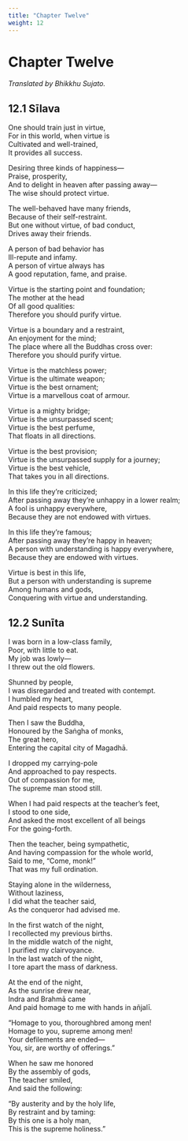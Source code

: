 ```yaml
---
title: "Chapter Twelve"
weight: 12
---
```


# Chapter Twelve

*Translated by Bhikkhu Sujato.*

## 12.1 Sīlava  

One should train just in virtue,  
For in this world, when virtue is  
Cultivated and well-trained,  
It provides all success.  

Desiring three kinds of happiness—  
Praise, prosperity,  
And to delight in heaven after passing away—  
The wise should protect virtue.  

The well-behaved have many friends,  
Because of their self-restraint.  
But one without virtue, of bad conduct,  
Drives away their friends.  

A person of bad behavior has  
Ill-repute and infamy.  
A person of virtue always has  
A good reputation, fame, and praise.  

Virtue is the starting point and foundation;  
The mother at the head  
Of all good qualities:  
Therefore you should purify virtue.  

Virtue is a boundary and a restraint,  
An enjoyment for the mind;  
The place where all the Buddhas cross over:  
Therefore you should purify virtue.  

Virtue is the matchless power;  
Virtue is the ultimate weapon;  
Virtue is the best ornament;  
Virtue is a marvellous coat of armour.  

Virtue is a mighty bridge;  
Virtue is the unsurpassed scent;  
Virtue is the best perfume,  
That floats in all directions.  

Virtue is the best provision;  
Virtue is the unsurpassed supply for a journey;  
Virtue is the best vehicle,  
That takes you in all directions.  

In this life they’re criticized;  
After passing away they’re unhappy in a lower realm;  
A fool is unhappy everywhere,  
Because they are not endowed with virtues.  

In this life they’re famous;  
After passing away they’re happy in heaven;  
A person with understanding is happy everywhere,  
Because they are endowed with virtues.  

Virtue is best in this life,  
But a person with understanding is supreme  
Among humans and gods,  
Conquering with virtue and understanding.  


## 12.2 Sunīta  

I was born in a low-class family,  
Poor, with little to eat.  
My job was lowly—  
I threw out the old flowers.  

Shunned by people,  
I was disregarded and treated with contempt.  
I humbled my heart,  
And paid respects to many people.  

Then I saw the Buddha,  
Honoured by the Saṅgha of monks,  
The great hero,  
Entering the capital city of Magadhā.  

I dropped my carrying-pole  
And approached to pay respects.  
Out of compassion for me,  
The supreme man stood still.  

When I had paid respects at the teacher’s feet,  
I stood to one side,  
And asked the most excellent of all beings  
For the going-forth.  

Then the teacher, being sympathetic,  
And having compassion for the whole world,  
Said to me, “Come, monk!”  
That was my full ordination.  

Staying alone in the wilderness,  
Without laziness,  
I did what the teacher said,  
As the conqueror had advised me.  

In the first watch of the night,  
I recollected my previous births.  
In the middle watch of the night,  
I purified my clairvoyance.  
In the last watch of the night,  
I tore apart the mass of darkness.  

At the end of the night,  
As the sunrise drew near,  
Indra and Brahmā came  
And paid homage to me with hands in añjalī.  

“Homage to you, thoroughbred among men!  
Homage to you, supreme among men!  
Your defilements are ended—  
You, sir, are worthy of offerings.”  

When he saw me honored  
By the assembly of gods,  
The teacher smiled,  
And said the following:  

“By austerity and by the holy life,  
By restraint and by taming:  
By this one is a holy man,  
This is the supreme holiness.”  
